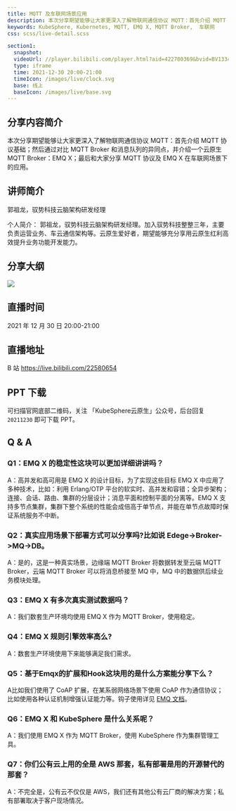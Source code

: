```yaml
---
title: MQTT 及车联网场景应用
description: 本次分享期望能够让⼤家更深⼊了解物联⽹通信协议 MQTT：⾸先介绍 MQTT 协议基础；然后通过对⽐ MQTT Broker 和消息队列的异同点，并介绍一个云原生 MQTT Broker：EMQ X；最后和⼤家分享 MQTT 协议及 EMQ X 在⻋联⽹场景下的应⽤。
keywords: KubeSphere, Kubernetes, MQTT, EMQ X, MQTT Broker,  车联网
css: scss/live-detail.scss

section1:
  snapshot: 
  videoUrl: //player.bilibili.com/player.html?aid=422780369&bvid=BV133411i7JM&cid=473091163&page=1&high_quality=1
  type: iframe
  time: 2021-12-30 20:00-21:00
  timeIcon: /images/live/clock.svg
  base: 线上
  baseIcon: /images/live/base.svg
---
```

## 分享内容简介

本次分享期望能够让⼤家更深⼊了解物联⽹通信协议 MQTT：⾸先介绍 MQTT 协议基础；然后通过对⽐ MQTT Broker 和消息队列的异同点，并介绍一个云原生 MQTT Broker：EMQ X；最后和⼤家分享 MQTT 协议及 EMQ X 在⻋联⽹场景下的应⽤。

## 讲师简介

郭祖龙，驭势科技云脑架构研发经理

个人简介：
郭祖龙，驭势科技云脑架构研发经理。加⼊驭势科技整整三年，主要负责运营业务、⻋云通信架构等。云原⽣爱好者，期望能够充分享⽤云原⽣红利⾼效提升业务功能开发能⼒。


## 分享大纲

![](https://pek3b.qingstor.com/kubesphere-community/images/mqtt1230-live.png)

## 直播时间

2021 年 12 月 30 日 20:00-21:00

## 直播地址

B 站  https://live.bilibili.com/22580654

## PPT 下载

可扫描官网底部二维码，关注 「KubeSphere云原生」公众号，后台回复 `20211230` 即可下载 PPT。

## Q & A

### Q1：EMQ X 的稳定性这块可以更加详细讲讲吗？

A：高并发和高可用是 EMQ X 的设计目标，为了实现这些目标 EMQ X 中应用了多种技术，比如：利用 Erlang/OTP 平台的软实时、高并发和容错；全异步架构；连接、会话、路由、集群的分层设计；消息平面和控制平面的分离等。EMQ X 支持多节点集群，集群下整个系统的性能会成倍高于单节点，并能在单节点故障时保证系统服务不中断。

### Q2：真实应用场景下部署方式可以分享吗?比如说 Edege->Broker->MQ->DB。

A：是的，这是一种真实场景，边缘端 MQTT Broker 将数据转发至云端 MQTT Broker，云端 MQTT Broker 可以将消息桥接至 MQ 中，MQ 中的数据供后续业务模块处理。

### Q3：EMQ X 有多次真实测试数据吗？

A：我们数套生产环境均使用 EMQ X 作为 MQTT Broker，使用稳定。

### Q4：EMQ X 规则引擎效率高么?

A：数套生产环境使用下来能够满足我们需求。

### Q5：基于Emqx的扩展和Hook这块用的是什么方案能分享下么？

A比如我们使用了 CoAP 扩展，在某系弱网络场景下使用 CoAP 作为通信协议；比如使用各种认证机制增强认证能力等。钩子使用详见 [EMQ 文档](https://docs.emqx.cn/enterprise/v4.4/advanced/hooks.html#%E5%AE%9A%E4%B9%89)。

### Q6：EMQ X 和 KubeSphere 是什么关系呢？

A：我们使用 EMQ X 作为 MQTT Broker，使用 KubeSphere 作为集群管理工具。

### Q7：你们公有云上用的全是 AWS 那套，私有部署是用的开源替代的那套？

A：不完全是，公有云不仅仅是 AWS，我们还有其他公有云厂商的解决方案；私有部署取决于客户现场情况。
